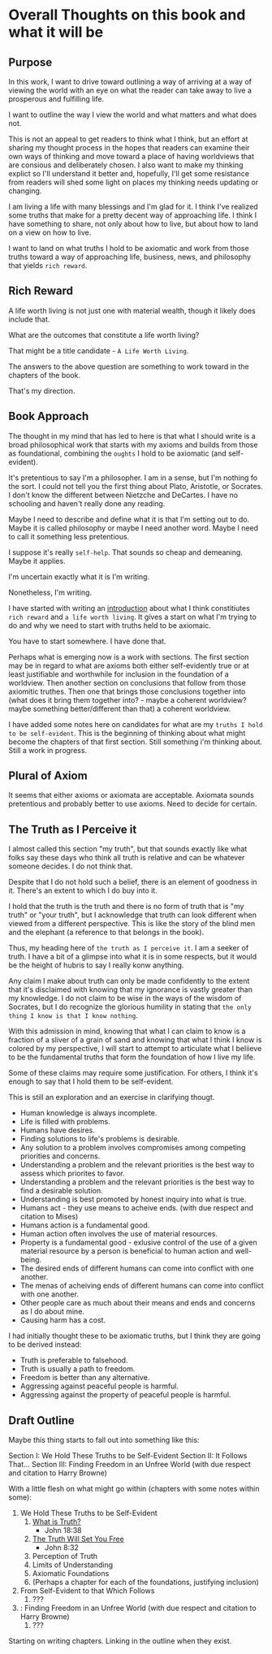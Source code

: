# Overall Thoughts on this book and what it will be

## Purpose

In this work, I want to drive toward outlining a way of arriving at a way of viewing the world with an eye on what the reader can take away to live a prosperous and fulfilling life.

I want to outline the way I view the world and what matters and what does not.

This is not an appeal to get readers to think what I think, but an effort at sharing my thought process in the hopes that readers can examine their own ways of thinking and move toward a place of having worldviews that are consious and deliberately chosen. I also want to make my thinking explict so I'll understand it better and, hopefully, I'll get some resistance from readers will shed some light on places my thinking needs updating or changing.

I am living a life with many blessings and I'm glad for it. I think I've realized some truths that make for a pretty decent way of approaching life. I think I have something to share, not only about how to live, but about how to land on a view on how to live.

I want to land on what truths I hold to be axiomatic and work from those truths toward a way of approaching life, business, news, and philosophy that yields `rich reward`.

## Rich Reward

A life worth living is not just one with material wealth, though it likely does include that.

What are the outcomes that constitute a life worth living?

That might be a title candidate - `A Life Worth Living`.

The answers to the above question are something to work toward in the chapters of the book.

That's my direction.

## Book Approach

The thought in my mind that has led to here is that what I should write is a broad philosophical work that starts with my axioms and builds from those as foundational, combining the `oughts` I hold to be axiomatic (and self-evident).

It's pretentious to say I'm a philosopher. I am in a sense, but I'm nothing fo the sort. I could not tell you the first thing about Plato, Aristotle, or Socrates. I don't know the different between Nietzche and DeCartes. I have no schooling and haven't really done any reading.

Maybe I need to describe and define what it is that I'm setting out to do. Maybe it is called philosophy or maybe I need another word. Maybe I need to call it something less pretentious.

I suppose it's really `self-help`. That sounds so cheap and demeaning. Maybe it applies.

I'm uncertain exactly what it is I'm writing.

Nonetheless, I'm writing.

I have started with writing an [introduction](/introduction.md) about what I think constitiutes `rich reward` and `a life worth living`. It gives a start on what I'm trying to do and why we need to start with truths held to be axiomaic.

You have to start somewhere. I have done that.

Perhaps what is emerging now is a work with sections. The first section may be in regard to what are axioms both either self-evidently true or at least justifiable and worthwhile for inclusion in the foundation of a worldview. Then another section on conclusions that follow from those axiomitic truthes. Then one that brings those conclusions together into (what does it bring them together into? - maybe a coherent worldview? maybe something better/different than that) a coherent worldview.

I have added some notes here on candidates for what are my `truths I hold to be self-evident`. This is the beginning of thinking about what might become the chapters of that first section. Still something i'm thinking about. Still a work in progress.

## Plural of Axiom

It seems that either axioms or axiomata are acceptable. Axiomata sounds pretentious and probably better to use axioms. Need to decide for certain.

## The Truth as I Perceive it

I almost called this section "my truth", but that sounds exactly like what folks say these days who think all truth is relative and can be whatever someone decides. I do not think that.

Despite that I do not hold such a belief, there is an element of goodness in it. There's an extent to which I do buy into it.

I hold that the truth is the truth and there is no form of truth that is "my truth" or "your truth", but I acknowledge that truth can look different when viewed from a different perspective. This is like the story of the blind men and the elephant (a reference to that belongs in the book).

Thus, my heading here of `the truth as I perceive it`. I am a seeker of truth. I have a bit of a glimpse into what it is in some respects, but it would be the height of hubris to say I really konw anything.

Any claim I make about truth can only be made confidently to the extent that it's disclaimed with knowing that my ignorance is vastly greater than my knowledge. I do not claim to be wise in the ways of the wisdom of Socrates, but I do recognize the glorious humility in stating that `the only thing I know is that I know nothing`.

With this admission in mind, knowing that what I can claim to know is a fraction of a sliver of a grain of sand and knowing that what I think I know is colored by my perspective, I will start to attempt to articulate what I beliieve to be the fundamental truths that form the foundation of how I live my life.

Some of these claims may require some justification. For others, I think it's enough to say that I hold them to be self-evident.

This is still an exploration and an exercise in clarifying thougt.

- Human knowledge is always incomplete.
- Life is filled with problems.
- Humans have desires.
- Finding solutions to life's problems is desirable.
- Any solution to a problem involves compromises among competing priorities and concerns.
- Understanding a problem and the relevant priorities is the best way to assess which priorites to favor.
- Understanding a problem and the relevant priorities is the best way to find a desirable solution.
- Understanding is best promoted by honest inquiry into what is true.
- Humans act - they use means to acheive ends. (with due respect and citation to Mises)
- Humans action is a fundamental good.
- Human action often involves the use of material resources.
- Property is a fundamental good - exlusive control of the use of a given material resource by a person is beneficial to human action and well-being.
- The desired ends of different humans can come into conflict with one another.
- The menas of acheiving ends of different humans can come into conflict with one another.
- Other people care as much about their means and ends and concerns as I do about mine.
- Causing harm has a cost.

I had initially thought these to be axiomatic truths, but I think they are going to be derived instead:

- Truth is preferable to falsehood.
- Truth is usually a path to freedom.
- Freedom is better than any alternative.
- Aggressing against peaceful people is harmful.
- Aggressing against the property of peaceful people is harmful.

## Draft Outline

Maybe this thing starts to fall out into something like this:

Section I: We Hold These Truths to be Self-Evident
Section II: It Follows That...
Section III: Finding Freedom in an Unfree World (with due respect and citation to Harry Browne)

With a little flesh on what might go within (chapters with some notes within some):

1. We Hold These Truths to be Self-Evident
    1. [What is Truth?](/what-is-truth.md)
        - John 18:38
    1. [The Truth Will Set You Free](/truth-free.md) 
        - John 8:32
    1. Perception of Truth
    1. Limits of Understanding
    1. Axiomatic Foundations
    1. (Perhaps a chapter for each of the foundations, justifying inclusion)
1. From Self-Evident to that Which Follows
    1. ???
1. : Finding Freedom in an Unfree World (with due respect and citation to Harry Browne)
    1. ???

Starting on writing chapters. Linking in the outline when they exist.
